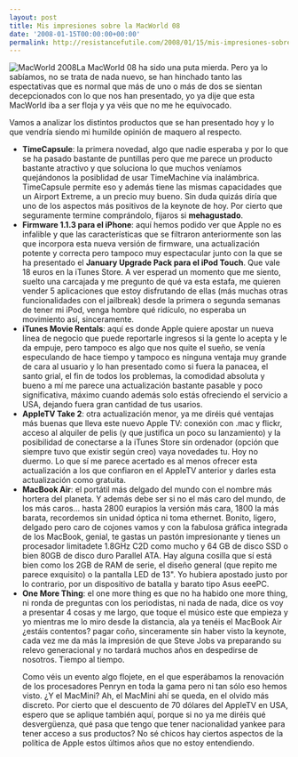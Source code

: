```yaml
---
layout: post
title: Mis impresiones sobre la MacWorld 08
date: '2008-01-15T00:00:00+00:00'
permalink: http://resistancefutile.com/2008/01/15/mis-impresiones-sobre-la-macworld-08/
---
```

<img src='http://resistancefutile.com/wp-content/seguimientomw08.jpg' alt='MacWorld 2008' class="derecha_borde" />La MacWorld 08 ha sido una puta mierda. Pero ya lo sabíamos, no se trata de nada nuevo, se han hinchado tanto las espectativas que es normal que más de uno o más de dos se sientan decepcionados con lo que nos han presentado, yo ya dije que esta MacWorld iba a ser floja y ya véis que no me he equivocado. 

Vamos a analizar los distintos productos que se han presentado hoy y lo que vendría siendo mi humilde opinión de maquero al respecto.
<ul>
<li> <strong>TimeCapsule</strong>: la primera novedad, algo que nadie esperaba y por lo que se ha pasado bastante de puntillas pero que me parece un producto bastante atractivo y que soluciona lo que muchos veníamos quejándonos la posiblidad de usar TimeMachine vía inalámbrica. TimeCapsule permite eso y además tiene las mismas capacidades que un Airport Extreme, a un precio muy bueno. Sin duda quizás diría que uno de los aspectos más positivos de la keynote de hoy. Por cierto que seguramente termine comprándolo, fijaros si <strong>mehagustado</strong>.</li>

<li><strong>Firmware 1.1.3 para el iPhone</strong>: aquí hemos podido ver que Apple no es infalible y que las características que se filtraron anteriormente son las que incorpora esta nueva versión de firmware, una actualización potente y correcta pero tampoco muy espectacular junto con la que se ha presentado el <strong>January Upgrade Pack para el iPod Touch</strong>. Que vale 18 euros en la iTunes Store. A ver esperad un momento que me siento, suelto una carcajada y me pregunto de qué va esta estafa, me quieren vender 5 aplicaciones que estoy disfrutando de ellas (más muchas otras funcionalidades con el jailbreak) desde la primera o segunda semanas de tener mi iPod, venga hombre qué ridículo, no esperaba un movimiento así, sinceramente. </li>

<li><strong>iTunes Movie Rentals</strong>: aquí es donde Apple quiere apostar un nueva línea de negocio que puede reportarle ingresos si la gente lo acepta y le da empuje, pero tampoco es algo que nos quite el sueño, se venía especulando de hace tiempo y tampoco es ninguna ventaja muy grande de cara al usuario y lo han presentado como si fuera la panacea, el santo grial, el fin de todos los problemas, la comodidad absoluta y bueno a mí me parece una actualización bastante pasable y poco significativa, máximo cuando además solo estás ofreciendo el servicio a USA, dejando fuera gran cantidad de tus usarios.</li>
<li> <strong>AppleTV Take 2</strong>: otra actualización menor, ya me diréis qué ventajas más buenas que lleva este nuevo Apple TV: conexión con .mac y flickr, acceso al alquiler de pelis (y que justifica un poco su lanzamiento) y la posibilidad de conectarse a la iTunes Store sin ordenador (opción que siempre tuvo que existir según creo) vaya novedades tu. Hoy no duermo. Lo que sí me parece acertado es al menos ofrecer esta actualización a los que confiaron en el AppleTV anterior y darles esta actualización como gratuita.</li>

<li><strong>MacBook Air</strong>: el portátil más delgado del mundo con el nombre más hortera del planeta. Y además debe ser si no el más caro del mundo, de los más caros... hasta 2800 eurapios la versión más cara, 1800 la más barata, recordemos sin unidad óptica ni toma ethernet. Bonito, ligero, delgado pero caro de cojones vamos y con la fabulosa gráfica integrada de los MacBook, genial, te gastas un pastón impresionante y tienes un procesador limitadete 1.8GHz C2D como mucho y 64 GB de disco SSD o bien 80GB de disco duro Parallel  ATA. Hay alguna cosilla que sí está bien como los 2GB de RAM de serie, el diseño general (que repito me parece exquisito) o la pantalla LED de 13". Yo hubiera apostado justo por lo contrario, por un dispositivo de batalla  y barato tipo Asus eeePC. </li>

<li><strong>One More Thing</strong>: el one more thing es que no ha habido one more thing, ni ronda de preguntas con los periodistas, ni nada de nada, dice os voy a presentar 4 cosas y me largo, que toque el músico este que empieza y yo mientras me lo miro desde la distancia, ala ya tenéis el MacBook Air ¿estáis contentos? pagar coño, sinceramente sin haber visto la keynote, cada vez me da más la impresión de que Steve Jobs va preparando su relevo generacional y no tardará muchos años en despedirse de nosotros. Tiempo al tiempo.</li>

Como véis un evento algo flojete, en el que esperábamos la renovación de los procesadores Penryn en toda la gama pero ni tan sólo eso hemos visto. ¿Y el MacMini? Ah, el MacMini ahí se queda, en el olvido más discreto. Por cierto que el descuento de 70 dólares del AppleTV en USA, espero que se aplique también aquí, porque si no ya me diréis qué desvergüenza, qué pasa que tengo que tener nacionalidad yankee para tener acceso a sus productos? No sé chicos hay ciertos aspectos de la política de Apple estos últimos años que no estoy entendiendo.
